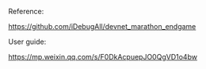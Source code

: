 Reference:

https://github.com/iDebugAll/devnet_marathon_endgame

User guide:

https://mp.weixin.qq.com/s/F0DkAcpuepJO0QgVD1o4bw